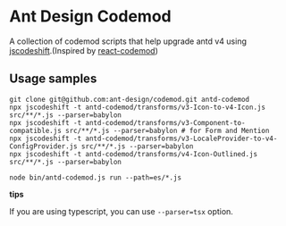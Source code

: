# Ant Design Codemod

A collection of codemod scripts that help upgrade antd v4 using [jscodeshift](https://github.com/facebook/jscodeshift).(Inspired by [react-codemod](https://github.com/reactjs/react-codemod))

## Usage samples

```shell
git clone git@github.com:ant-design/codemod.git antd-codemod
npx jscodeshift -t antd-codemod/transforms/v3-Icon-to-v4-Icon.js src/**/*.js --parser=babylon
npx jscodeshift -t antd-codemod/transforms/v3-Component-to-compatible.js src/**/*.js --parser=babylon # for Form and Mention
npx jscodeshift -t antd-codemod/transforms/v3-LocaleProvider-to-v4-ConfigProvider.js src/**/*.js --parser=babylon
npx jscodeshift -t antd-codemod/transforms/v4-Icon-Outlined.js src/**/*.js --parser=babylon

node bin/antd-codemod.js run --path=es/*.js
```

**tips**

If you are using typescript, you can use `--parser=tsx` option.
